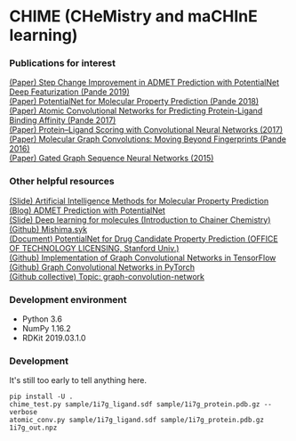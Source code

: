 # CHIME (CHeMistry and maCHInE learning)

### Publications for interest

[(Paper) Step Change Improvement in ADMET Prediction with PotentialNet Deep Featurization (Pande 2019)](https://arxiv.org/abs/1903.11789)<br/>
[(Paper) PotentialNet for Molecular Property Prediction (Pande 2018)](https://arxiv.org/abs/1803.04465)<br/>
[(Paper) Atomic Convolutional Networks for Predicting Protein-Ligand Binding Affinity (Pande 2017)](https://arxiv.org/abs/1703.10603)<br/>
[(Paper) Protein–Ligand Scoring with Convolutional Neural Networks (2017)](https://pubs.acs.org/doi/abs/10.1021/acs.jcim.6b00740)<br/>
[(Paper) Molecular Graph Convolutions: Moving Beyond Fingerprints (Pande 2016)](https://arxiv.org/abs/1603.00856)<br/>
[(Paper) Gated Graph Sequence Neural Networks (2015)](https://arxiv.org/abs/1511.05493)<br/>

### Other helpful resources

[(Slide) Artificial Intelligence Methods for Molecular Property Prediction](https://bluewaters.ncsa.illinois.edu/liferay-content/document-library/18symposium-slides/feinberg.pdf)<br/>
[(Blog) ADMET Prediction with PotentialNet](http://blog.kzfmix.com/entry/1553921144)<br/>
[(Slide) Deep learning for molecules (Introduction to Chainer Chemistry)](https://www.slideshare.net/KentaOono/deep-learning-for-molecules-introduction-to-chainer-chemistry-93288837)<br/>
[(Github) Mishima.syk](https://github.com/Mishima-syk)<br/>
[(Document) PotentialNet for Drug Candidate Property Prediction (OFFICE OF TECHNOLOGY LICENSING, Stanford Univ.)](http://techfinder.stanford.edu/technologies/S18-023_potentialnet-for-drug-candidate)<br/>
[(Github) Implementation of Graph Convolutional Networks in TensorFlow](https://github.com/tkipf/gcn)<br/>
[(Github) Graph Convolutional Networks in PyTorch](https://github.com/tkipf/pygcn)<br/>
[(Github collective) Topic: graph-convolution-network](https://github.com/topics/graph-convolutional-networks)<br/>

### Development environment

- Python 3.6
- NumPy 1.16.2
- RDKit 2019.03.1.0

### Development

It's still too early to tell anything here.

```
pip install -U .
chime_test.py sample/1i7g_ligand.sdf sample/1i7g_protein.pdb.gz --verbose
atomic_conv.py sample/1i7g_ligand.sdf sample/1i7g_protein.pdb.gz 1i7g_out.npz
```
